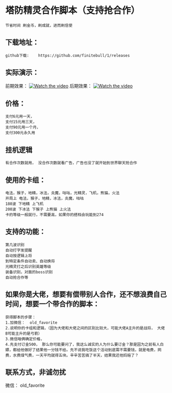塔防精灵合作脚本（支持抢合作）
==========================
    节省时间 刷金币，刷成就，进而刷信使

下载地址：
---------------
    github下载:    https://github.com/finitebull/1/releases

实际演示：
--------------
前期效果：
[![Watch the video](https://i2.hdslb.com/bfs/archive/303a4497cf6b431703f5ff5498ceb5f85a0ad042.jpg@320w_200h)](https://www.bilibili.com/video/BV1RK411174f/)
后期效果：
[![Watch the video](https://i2.hdslb.com/bfs/archive/303a4497cf6b431703f5ff5498ceb5f85a0ad042.jpg@320w_200h)](https://www.bilibili.com/video/BV1Yd4y1777t/?vd_source=42cda5a0c779ca6427c28a9c9ebe5c78)

价格：
-------------
    支付6元用一天，
    支付15元用三天，
    支付90元用一个月，
    支付300元永久用
  
挂机逻辑
------------------
    有合作次数就用， 没合作次数就看广告，广告也没了就开始到世界聊天抢合作

使用的卡组：
------------------
    电法，猴子，地精，冰法，炎魔，咕咕，光精灵，飞机，熊猫，火法
    开局上 电法，猴子，地精，冰法，炎魔，咕咕
    180波 下地精 上飞机
    200波 下冰法 下猴子 上熊猫 上火法
    卡的等级一般就行，不需要高，如果你的搭档会玩能到274

支持的功能：
----------------
    第几波识别
    自动打字发提醒
    自动按逻辑上将
    到特定条件自动卖、自动换将
    光精灵打之后识别英雄等级
    装备识别，对面的boss识别
    自动抢合作等

如果你是大佬，想要有偿带别人合作，还不想浪费自己时间，想要一个带合作的脚本：
----------------------------------------
    获得脚本的步骤：
    1.加微信：  old_favorite
    2.说明你的卡组和逻辑，（因为大佬和大佬之间的区别比较大，可能大佬A主升的是战将， 大佬B可能主升的是弓箭）
    3.微信咱俩确定价格，
    4.先支付订金500， 那么你可能要问了，我这么诚实的人为什么要订金？那是因为之前有人白嫖，都给他做好了结果他一分钱不给。先不说我吃饭这个活动到底需不需要钱，就是电费，网费，水费煤气费，一天平均就得五块。辛辛苦苦搞了半天，结果我还他妈赔了？

联系方式，非诚勿扰
------------
微信：  old_favorite
